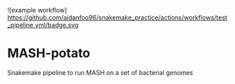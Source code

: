 ![example workflow]
https://github.com/aidanfoo96/snakemake_practice/actions/workflows/test_pipeline.yml/badge.svg

# MASH-potato
Snakemake pipeline to run MASH on a set of bacterial genomes 


